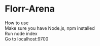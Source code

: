 # Florr-Arena

How to use  
Make sure you have Node.js, npm installed  
Run node index  
Go to localhost:9700  
